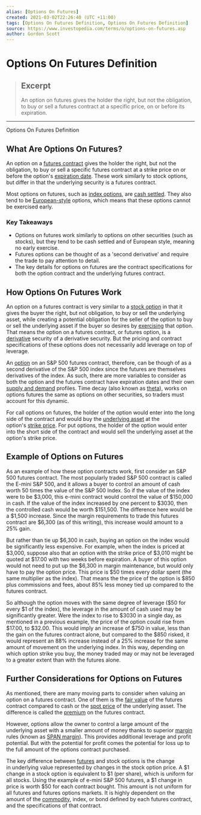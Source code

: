 ```yaml
---
alias: [Options On Futures]
created: 2021-03-02T22:26:40 (UTC +11:00)
tags: [Options On Futures Definition, Options On Futures Definition]
source: https://www.investopedia.com/terms/o/options-on-futures.asp
author: Gordon Scott
---
```


# Options On Futures Definition

> ## Excerpt
> An option on futures gives the holder the right, but not the obligation, to buy or sell a futures contract at a specific price, on or before its expiration.

---

Options On Futures Definition
## What Are Options On Futures?

An option on a [futures contract](https://www.investopedia.com/terms/f/futurescontract.asp) gives the holder the right, but not the obligation, to buy or sell a specific futures contract at a strike price on or before the option's [expiration date](https://www.investopedia.com/terms/e/expirationdate.asp). These work similarly to stock options, but differ in that the underlying security is a futures contract.

Most options on futures, such as [index options](https://www.investopedia.com/terms/i/indexoption.asp), are [cash settled](https://www.investopedia.com/terms/c/cash-settled-options.asp). They also tend to be [European-style](https://www.investopedia.com/terms/e/europeanoption.asp) options, which means that these options cannot be exercised early.

### Key Takeaways

-   Options on futures work similarly to options on other securities (such as stocks), but they tend to be cash settled and of European style, meaning no early exercise.
-   Futures options can be thought of as a 'second derivative' and require the trade to pay attention to detail.
-   The key details for options on futures are the contract specifications for both the option contract and the underlying futures contract.

## How Options On Futures Work

An option on a futures contract is very similar to a [stock option](https://www.investopedia.com/terms/s/stockoption.asp) in that it gives the buyer the right, but not obligation, to buy or sell the underlying asset, while creating a potential obligation for the seller of the option to buy or sell the underlying asset if the buyer so desires by [exercising](https://www.investopedia.com/terms/e/exercise.asp) that option. That means the option on a futures contract, or futures option, is a [derivative](https://www.investopedia.com/terms/d/derivative.asp) security of a derivative security. But the pricing and contract specifications of these options does not necessarily add leverage on top of leverage.

An [option](https://www.investopedia.com/terms/o/option.asp) on an S&P 500 futures contract, therefore, can be though of as a second derivative of the S&P 500 index since the futures are themselves derivatives of the index. As such, there are more variables to consider as both the option and the futures contract have expiration dates and their own [supply and demand](https://www.investopedia.com/terms/l/law-of-supply-demand.asp) profiles. Time decay (also known as [theta](https://www.investopedia.com/terms/t/theta.asp)), works on options futures the same as options on other securities, so traders must account for this dynamic.

For call options on futures, the holder of the option would enter into the long side of the contract and would buy the [underlying asset](https://www.investopedia.com/terms/u/underlying-asset.asp) at the option's [strike price](https://www.investopedia.com/terms/s/strikeprice.asp). For put options, the holder of the option would enter into the short side of the contract and would sell the underlying asset at the option's strike price.

## Example of Options on Futures

As an example of how these option contracts work, first consider an S&P 500 futures contract. The most popularly traded S&P 500 contract is called the E-mini S&P 500, and it allows a buyer to control an amount of cash worth 50 times the value of the S&P 500 Index. So if the value of the index were to be $3,000, this e-mini contract would control the value of $150,000 in cash. If the value of the index increased by one percent to $3030, then the controlled cash would be worth $151,500. The difference here would be a $1,500 increase. Since the margin requirements to trade this futures contract are $6,300 (as of this writing), this increase would amount to a 25% gain.

But rather than tie up $6,300 in cash, buying an option on the index would be significantly less expensive. For example, when the index is priced at $3,000, suppose also that an option with the strike price of $3,010 might be quoted at $17.00 with two weeks before expiration. A buyer of this option would not need to put up the $6,300 in margin maintenance, but would only have to pay the option price. This price is $50 times every dollar spent (the same multiplier as the index). That means the the price of the option is $850 plus commissions and fees, about 85% less money tied up compared to the futures contract.

So although the option moves with the same degree of leverage ($50 for every $1 of the index), the leverage in the amount of cash used may be significantly greater. Were the index to rise to $3030 in a single day, as mentioned in a previous example, the price of the option could rise from $17.00, to $32.00. This would imply an increase of $750 in value, less than the gain on the futures contract alone, but compared to the $850 risked, it would represent an 88% increase instead of a 25% increase for the same amount of movement on the underlying index. In this way, depending on which option strike you buy, the money traded may or may not be leveraged to a greater extent than with the futures alone.

## Further Considerations for Options on Futures

As mentioned, there are many moving parts to consider when valuing an option on a futures contract. One of them is the [fair value](https://www.investopedia.com/terms/f/fairvalue.asp) of the futures contract compared to cash or the [spot price](https://www.investopedia.com/terms/s/spotprice.asp) of the underlying asset. The difference is called the [premium](https://www.investopedia.com/terms/p/premium.asp) on the futures contract.

However, options allow the owner to control a large amount of the underlying asset with a smaller amount of money thanks to superior [margin](https://www.investopedia.com/terms/m/margin.asp) rules (known as [SPAN margin](https://www.investopedia.com/terms/s/spanmargin.asp)). This provides additional leverage and profit potential. But with the potential for profit comes the potential for loss up to the full amount of the options contract purchased.

The key difference between [futures](https://www.investopedia.com/terms/f/futures.asp) and stock options is the change in underlying value represented by changes in the stock option price. A $1 change in a stock option is equivalent to $1 (per share), which is uniform for all stocks. Using the example of e-mini S&P 500 futures, a $1 change in price is worth $50 for each contract bought. This amount is not uniform for all futures and futures options markets. It is highly dependent on the amount of the [commodity](https://www.investopedia.com/terms/c/commodity.asp), index, or bond defined by each futures contract, and the specifications of that contract.
